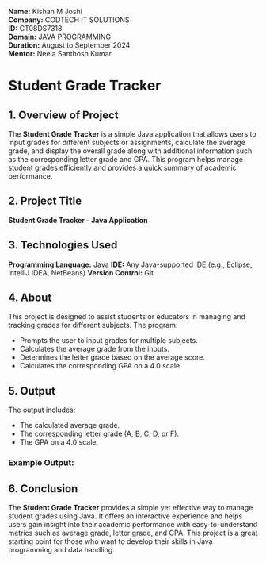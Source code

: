 **Name:** Kishan M Joshi  
**Company:** CODTECH IT SOLUTIONS  
**ID:** CT08DS7318  
**Domain:** JAVA PROGRAMMING  
**Duration:** August to September 2024  
**Mentor:** Neela Santhosh Kumar


# Student Grade Tracker
## 1. Overview of Project
The **Student Grade Tracker** is a simple Java application that allows users to input grades for different subjects or assignments, calculate the average grade, and display the overall grade along with additional information such as the corresponding letter grade and GPA. This program helps manage student grades efficiently and provides a quick summary of academic performance.
## 2. Project Title
**Student Grade Tracker - Java Application**
## 3. Technologies Used
**Programming Language:** Java
**IDE:** Any Java-supported IDE (e.g., Eclipse, IntelliJ IDEA, NetBeans)
**Version Control:** Git
## 4. About
This project is designed to assist students or educators in managing and tracking grades for different subjects. The program:
- Prompts the user to input grades for multiple subjects.
- Calculates the average grade from the inputs.
- Determines the letter grade based on the average score.
- Calculates the corresponding GPA on a 4.0 scale.
## 5. Output
The output includes:
- The calculated average grade.
- The corresponding letter grade (A, B, C, D, or F).
- The GPA on a 4.0 scale.




### Example Output:
## 6. Conclusion
The **Student Grade Tracker** provides a simple yet effective way to manage student grades using Java. It offers an interactive experience and helps users gain insight into their academic performance with easy-to-understand metrics such as average grade, letter grade, and GPA. This project is a great starting point for those who want to develop their skills in Java programming and data handling.
